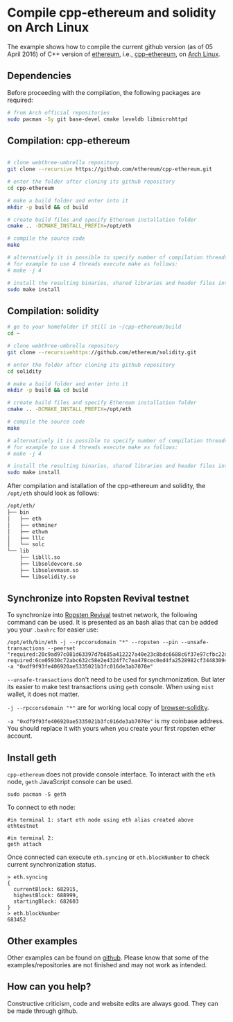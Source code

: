 # Compile cpp-ethereum and solidity on Arch Linux

The example shows how to compile the current github version (as of 05 April 2016) of C++ version of [ethereum](http://ethereum.org/), i.e., [cpp-ethereum](https://github.com/ethereum/cpp-ethereum), on [Arch Linux](https://www.archlinux.org/).

## Dependencies
Before proceeding with the compilation, the following packages are required:

```bash
# from Arch official repositories
sudo pacman -Sy git base-devel cmake leveldb libmicrohttpd
```

## Compilation: cpp-ethereum

```bash

# clone webthree-umbrella repository 
git clone --recursive https://github.com/ethereum/cpp-ethereum.git

# enter the folder after cloning its github repository
cd cpp-ethereum

# make a build folder and enter into it
mkdir -p build && cd build

# create build files and specify Ethereum installation folder
cmake .. -DCMAKE_INSTALL_PREFIX=/opt/eth

# compile the source code
make

# alternatively it is possible to specify number of compilation threads
# for example to use 4 threads execute make as follows:
# make -j 4

# install the resulting binaries, shared libraries and header files into /opt
sudo make install
```

## Compilation: solidity

```bash
# go to your homefolder if still in ~/cpp-ethereum/build
cd ~

# clone webthree-umbrella repository 
git clone --recursivehttps://github.com/ethereum/solidity.git

# enter the folder after cloning its github repository
cd solidity

# make a build folder and enter into it
mkdir -p build && cd build

# create build files and specify Ethereum installation folder
cmake .. -DCMAKE_INSTALL_PREFIX=/opt/eth

# compile the source code
make

# alternatively it is possible to specify number of compilation threads
# for example to use 4 threads execute make as follows:
# make -j 4

# install the resulting binaries, shared libraries and header files into /opt
sudo make install
```

After compilation and istallation of the cpp-ethereum and solidity, the `/opt/eth` should look as follows:

```bash
/opt/eth/
├── bin
│   ├── eth
│   ├── ethminer
│   ├── ethvm
│   ├── lllc
│   └── solc
└── lib
    ├── liblll.so
    ├── libsoldevcore.so
    ├── libsolevmasm.so
    └── libsolidity.so
```

## Synchronize into Ropsten Revival testnet

To synchronize into [Ropsten Revival](https://github.com/ethereum/ropsten/blob/master/revival.md) testnet
network, the following command can be used. It is presented as an bash alias that can be 
added you your `.bashrc` for easier use:

```
/opt/eth/bin/eth -j --rpccorsdomain "*" --ropsten --pin --unsafe-transactions --peerset "required:20c9ad97c081d63397d7b685a412227a40e23c8bdc6688c6f37e97cfbc22d2b4d1db1510d8f61e6a8866ad7f0e17c02b14182d37ea7c3c8b9c2683aeb6b733a1@52.169.14.227:30303 required:6ce05930c72abc632c58e2e4324f7c7ea478cec0ed4fa2528982cf34483094e9cbc9216e7aa349691242576d552a2a56aaeae426c5303ded677ce455ba1acd9d@13.84.180.240:30303" -a "0xdf9f93fe406920ae5335021b3fc016de3ab7070e" 
```

`--unsafe-transactions` don't need to be used for synchrnonization. But later its easier to make test transactions using `geth` console. When using `mist` wallet, it does not matter.

`-j --rpccorsdomain "*"` are for working local copy of [browser-solidity](https://github.com/ethereum/browser-solidity).

`-a "0xdf9f93fe406920ae5335021b3fc016de3ab7070e"` is my coinbase address. You should replace it with yours when you create your first ropsten ether account.

## Install geth

`cpp-ethereum` does not provide console interface. To interact with the `eth` node, `geth` JavaScript console can be used.

```
sudo pacman -S geth
```

To connect to eth node:

```
#in terminal 1: start eth node using eth alias created above
ethtestnet

#in terminal 2: 
geth attach
```

Once connected can execute `eth.syncing` or `eth.blockNumber` to check current synchronization status.

```
> eth.syncing
{
  currentBlock: 682915,
  highestBlock: 688999,
  startingBlock: 682603
}
> eth.blockNumber
683452
```


## Other examples
Other examples can be found on [github](https://github.com/moneroexamples?tab=repositories).
Please know that some of the examples/repositories are not
finished and may not work as intended.

## How can you help?

Constructive criticism, code and website edits are always good. They can be made through github.
